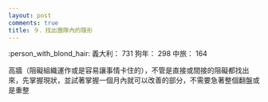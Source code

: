 ```yaml
---
layout: post
comments: true
title: ９．找出團隊內的隱形
---
```


:person_with_blond_hair: 義大利： 731 狗年： 298 中旅： 164


高牆（阻礙組織運作或是容易讓事情卡住的），不管是直接或間接的阻礙都找出來，先掌握現狀，並試著掌握一個月內就可以改善的部分，不需要急著整個翻盤或是重整
